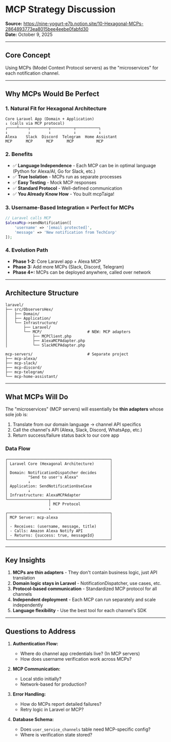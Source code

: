 # MCP Strategy Discussion

**Source:** https://nine-yogurt-e7b.notion.site/10-Hexagonal-MCPs-2864893773ea8015bee4eebe0fabfd30  
**Date:** October 9, 2025

---

## Core Concept

Using MCPs (Model Context Protocol servers) as the "microservices" for each notification channel.

---

## Why MCPs Would Be Perfect

### 1. Natural Fit for Hexagonal Architecture

```
Core Laravel App (Domain + Application)
↓ (calls via MCP protocol)
┌────┴────┬────────┬──────────┬──────────┐
↓         ↓        ↓          ↓          ↓
Alexa    Slack  Discord  Telegram  Home Assistant
MCP      MCP      MCP      MCP          MCP
```

### 2. Benefits

- ✅ **Language Independence** - Each MCP can be in optimal language (Python for Alexa/AI, Go for Slack, etc.)
- ✅ **True Isolation** - MCPs run as separate processes
- ✅ **Easy Testing** - Mock MCP responses
- ✅ **Standard Protocol** - Well-defined communication
- ✅ **You Already Know How** - You built mcpTaiga!

### 3. Username-Based Integration = Perfect for MCPs

```php
// Laravel calls MCP
$alexaMcp->sendNotification([
    'username' => '[email protected]',
    'message' => 'New notification from TechCorp'
]);
```

### 4. Evolution Path

- **Phase 1-2:** Core Laravel app + Alexa MCP
- **Phase 3:** Add more MCPs (Slack, Discord, Telegram)
- **Phase 4+:** MCPs can be deployed anywhere, called over network

---

## Architecture Structure

```
laravel/
├── src/ObserversHex/
│   ├── Domain/
│   ├── Application/
│   └── Infrastructure/
│       ├── Laravel/
│       └── MCP/                    # NEW: MCP adapters
│           ├── MCPClient.php
│           ├── AlexaMCPAdapter.php
│           └── SlackMCPAdapter.php

mcp-servers/                        # Separate project
├── mcp-alexa/
├── mcp-slack/
├── mcp-discord/
├── mcp-telegram/
└── mcp-home-assistant/
```

---

## What MCPs Will Do

The "microservices" (MCP servers) will essentially be **thin adapters** whose sole job is:

1. Translate from our domain language → channel API specifics
2. Call the channel's API (Alexa, Slack, Discord, WhatsApp, etc.)
3. Return success/failure status back to our core app

### Data Flow

```
┌─────────────────────────────────────────────┐
│ Laravel Core (Hexagonal Architecture)       │
│                                             │
│ Domain: NotificationDispatcher decides      │
│         "Send to user's Alexa"              │
│         ↓                                   │
│ Application: SendNotificationUseCase        │
│         ↓                                   │
│ Infrastructure: AlexaMCPAdapter             │
└──────────────────┬──────────────────────────┘
                   │ MCP Protocol
                   ↓
┌─────────────────────────────────────────────┐
│ MCP Server: mcp-alexa                       │
│                                             │
│ - Receives: (username, message, title)      │
│ - Calls: Amazon Alexa Notify API            │
│ - Returns: {success: true, messageId}       │
└─────────────────────────────────────────────┘
```

---

## Key Insights

1. **MCPs are thin adapters** - They don't contain business logic, just API translation
2. **Domain logic stays in Laravel** - NotificationDispatcher, use cases, etc.
3. **Protocol-based communication** - Standardized MCP protocol for all channels
4. **Independent deployment** - Each MCP can run separately and scale independently
5. **Language flexibility** - Use the best tool for each channel's SDK

---

## Questions to Address

1. **Authentication Flow:**
   - Where do channel app credentials live? (In MCP servers)
   - How does username verification work across MCPs?
   
2. **MCP Communication:**
   - Local stdio initially?
   - Network-based for production?
   
3. **Error Handling:**
   - How do MCPs report detailed failures?
   - Retry logic in Laravel or MCP?

4. **Database Schema:**
   - Does `user_service_channels` table need MCP-specific config?
   - Where is verification state stored?
